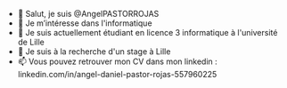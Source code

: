 - 👋 Salut, je suis @AngelPASTORROJAS
- 👀 Je m’intéresse dans l'informatique
- 🌱 Je suis actuellement étudiant en licence 3 informatique à l'université de Lille
- 💞️ Je suis à la recherche d'un stage à Lille
- 📫 Vous pouvez retrouver mon CV  dans mon linkedin : linkedin.com/in/angel-daniel-pastor-rojas-557960225



<!---
AngelPASTORROJAS/AngelPASTORROJAS is a ✨ special ✨ repository because its `README.md` (this file) appears on your GitHub profile.
You can click the Preview link to take a look at your changes.
--->
